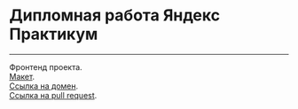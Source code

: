 # Дипломная работа Яндекс Практикум
-----
Фронтенд проекта.  
[Макет](https://www.figma.com/file/Jc8PkS8RThO03jnXzrqkGH/Diploma-(Copy)).  
[Ссылка на домен](https://esaulkovamovies.nomoredomains.sbs/).  
[Ссылка на pull request](https://github.com/EsaulkovaEA/movies-explorer-frontend/pull/2#issue-1384773070/).

